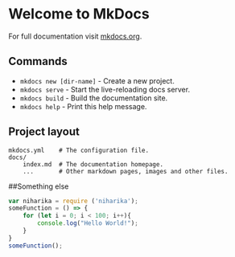# Welcome to MkDocs

For full documentation visit [mkdocs.org](https://mkdocs.org).

## Commands

* `mkdocs new [dir-name]` - Create a new project.
* `mkdocs serve` - Start the live-reloading docs server.
* `mkdocs build` - Build the documentation site.
* `mkdocs help` - Print this help message.

## Project layout

    mkdocs.yml    # The configuration file.
    docs/
        index.md  # The documentation homepage.
        ...       # Other markdown pages, images and other files.

##Something else
```javascript
var niharika = require ('niharika');
someFunction = () => {
    for (let i = 0; i < 100; i++){
        console.log("Hello World!");
    }
}
someFunction();
```
